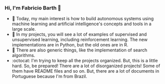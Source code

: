 ### Hi, I'm Fabricio Barth 👋

- 🔭 Today, my main interest is how to build autonomous systems using machine learning and artificial intelligence's concepts and tools in a large scale.
- 🌱 In my projects, you will see a lot of examples of supervised and unsupervised learning, including reinforcement learning. The new implementations are in Python, but the old ones are in R.
- 🤘 There are also generic things, like the implementation of search algorithms.
- :octocat: I'm trying to keep all the projects organized. But, this is a little hard. So, be prepared! There are a lot of disorganized projects! Some of them have README files and so on. But, there are a lot of documents in Portuguese because I'm from Brazil.  
